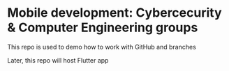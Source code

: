 # Mobile development: Cybercecurity & Computer Engineering groups

This repo is used to demo how to work with GitHub and branches

Later, this repo will host Flutter app

